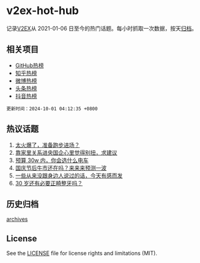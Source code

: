 # v2ex-hot-hub

 记录[V2EX](https://www.v2ex.com/)从 2021-01-06 日至今的热门话题。每小时抓取一次数据，按天[归档](archives)。
 
 ## 相关项目

- [GitHub热榜](https://github.com/lonnyzhang423/github-hot-hub)
- [知乎热榜](https://github.com/lonnyzhang423/zhihu-hot-hub)
- [微博热榜](https://github.com/lonnyzhang423/weibo-hot-hub)
- [头条热榜](https://github.com/lonnyzhang423/toutiao-hot-hub)
- [抖音热榜](https://github.com/lonnyzhang423/douyin-hot-hub)


 `更新时间：2024-10-01 04:12:35 +0800`

## 热议话题

1. [太火爆了，准备跑步进场？](https://www.v2ex.com/t/1076987)
1. [靠家里关系进央国企心里觉得别扭，求建议](https://www.v2ex.com/t/1077041)
1. [预算 30w 内，你会选什么电车](https://www.v2ex.com/t/1076974)
1. [国庆节后牛市还在吗？来来来预测一波](https://www.v2ex.com/t/1077004)
1. [一些从来没跟身边人说过的话，今天有感而发](https://www.v2ex.com/t/1077020)
1. [30 岁还有必要正畸整牙吗？](https://www.v2ex.com/t/1077024)

## 历史归档

[archives](archives)

## License

See the [LICENSE](LICENSE) file for license rights and limitations (MIT).
